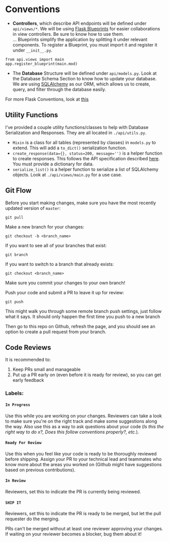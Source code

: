 # Conventions
- **Controllers**, which describe API endpoints will be defined under ``api/views/*``. We will be using [Flask Blueprints](http://flask.pocoo.org/docs/0.12/blueprints/) for easier collaborations in view controllers. Be sure to know how to use them. <br>
... Blueprints simplify the application by splitting it under relevant components. To register a Blueprint, you must import it and register it under ```__init__.py```.
```
from api.views import main
app.register_blueprint(main.mod)
```
- The **Database** Structure will be defined under ``api/models.py``. Look at the Database Schema Section to know how to update your database. We are using [SQLAlchemy](http://docs.sqlalchemy.org/en/latest/) as our ORM, which allows us to create, query, and filter through the database easily. 

For more Flask Conventions, look at [this](https://github.com/hack4impact-uiuc/wiki/wiki/Flask-API-Conventions)

## Utility Functions
I've provided a couple utility functions/classes to help with Database Serialization and Responses. They are all located in `./api/utils.py`. 
- `Mixin` is a class for all tables (represented by classes) in `models.py` to extend. This will add a `to_dict()` serialization function.  
- `create_response(data={}, status=200, message='')` is a helper function to create responses. This follows the API specification described [here](https://github.com/hack4impact-uiuc/wiki/wiki/Our-REST-API-Specification). You must provide a dictionary for data. 
- `serialize_list()` is a helper function to serialize a list of SQLAlchemy objects. Look at `./api/views/main.py` for a use case.

## Git Flow 
Before you start making changes, make sure you have the most recently updated version of `master`:
```
git pull
```

Make a new branch for your changes:
```
git checkout -b <branch_name>
```

If you want to see all of your branches that exist:
```
git branch
```

If you want to switch to a branch that already exists:
```
git checkout <branch_name>
```

Make sure you commit your changes to your own branch! 

Push your code and submit a PR to leave it up for review:
```
git push
```
This might walk you through some remote branch push settings, just follow what it says. It should only happen the first time you push to a new branch

Then go to this repo on Github, refresh the page, and you should see an option to create a pull request from your branch.
## Code Reviews
It is recommended to:
1) Keep PRs small and manageable
2) Put up a PR early on (even before it is ready for review), so you can get early feedback

### Labels:
#### `In Progress` 
Use this while you are working on your changes. Reviewers can take a look to make sure you're on the right track and make some suggestions along the way. Also use this as a way to ask questions about your code (_Is this the right way to do x?, Does this follow conventions properly?, etc._).

#### `Ready For Review`
Use this when you feel like your code is ready to be thoroughly reviewed before shipping. Assign your PR to your technical lead and teammates who know more about the areas you worked on (Github might have suggestions based on previous contributions).

#### `In Review`
Reviewers, set this to indicate the PR is currently being reviewed.

#### `SHIP IT`
Reviewers, set this to indicate the PR is ready to be merged, but let the pull requester do the merging.

PRs can't be merged without at least one reviewer approving your changes. If waiting on your reviewer becomes a blocker, bug them about it!
